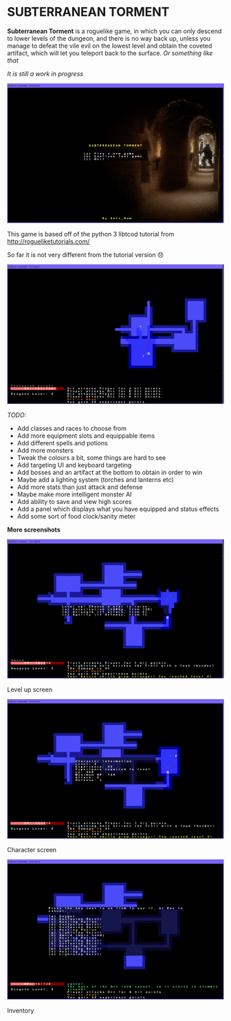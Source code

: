 # SUBTERRANEAN TORMENT

**Subterranean Torment** is a roguelike game, in which you can only descend to lower levels of the dungeon, and there is no way back up, unless you manage to defeat the vile evil on the lowest level and obtain the coveted artifact, which will let you teleport back to the surface. *Or something like that*

*It is still a work in progress*

![Main Menu](/screenshots/mainmenu.png)

This game is based off of the python 3 libtcod tutorial from http://rogueliketutorials.com/

So far it is not very different from the tutorial version :disappointed:

![Game](/screenshots/game.png)

*TODO:*

* Add classes and races to choose from
* Add more equipment slots and equippable items
* Add different spells and potions
* Add more monsters
* Tweak the colours a bit, some things are hard to see
* Add targeting UI and keyboard targeting
* Add bosses and an artifact at the bottom to obtain in order to win
* Maybe add a lighting system (torches and lanterns etc)
* Add more stats than just attack and defense
* Maybe make more intelligent monster AI
* Add ability to save and view high scores
* Add a panel which displays what you have equipped and status effects
* Add some sort of food clock/sanity meter

**More screenshots**

![Level Up](/screenshots/levelup.png)

Level up screen

![Character](/screenshots/character.png)

Character screen

![Inventory](/screenshots/inventory.png)

Inventory

